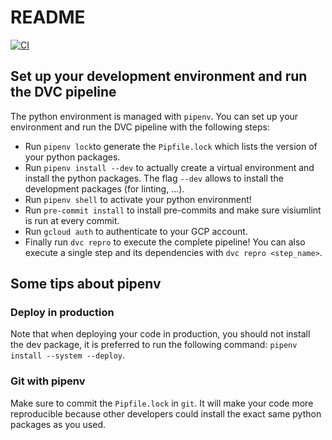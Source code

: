 # README

[![CI](https://github.com/VisiumCH/crowd-programming-workshop-202404/actions/workflows/ci.yml/badge.svg)](https://github.com/VisiumCH/crowd_programming/actions/workflows/ci.yml)

## Set up your development environment and run the DVC pipeline

The python environment is managed with `pipenv`. You can set up your environment and run the DVC pipeline with the following steps:

- Run `pipenv lock`to generate the `Pipfile.lock` which lists the version of your python packages.
- Run `pipenv install --dev` to actually create a virtual environment and install the python packages. The flag `--dev` allows to install the development packages (for linting, ...).
- Run `pipenv shell` to activate your python environment!
- Run `pre-commit install` to install pre-commits and make sure visiumlint is run at every commit.
- Run `gcloud auth` to authenticate to your GCP account.
- Finally run `dvc repro` to execute the complete pipeline! You can also execute a single step and its dependencies with `dvc repro <step_name>`.

## Some tips about pipenv

### Deploy in production

Note that when deploying your code in production, you should not install the dev package, it is preferred to run the following command: `pipenv install --system --deploy`.

### Git with pipenv

Make sure to commit the `Pipfile.lock` in `git`. It will make your code more reproducible because other developers could install the exact same python packages as you used.
